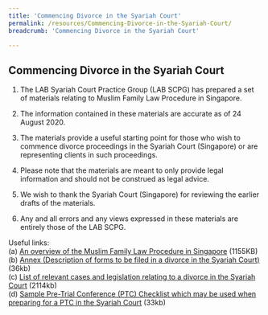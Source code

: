 ```yaml
---
title: 'Commencing Divorce in the Syariah Court'
permalink: /resources/Commencing-Divorce-in-the-Syariah-Court/
breadcrumb: 'Commencing Divorce in the Syariah Court'

---
```


## Commencing Divorce in the Syariah Court

1.	The LAB Syariah Court Practice Group (LAB SCPG) has prepared a set of materials relating to Muslim Family Law Procedure in Singapore.

2.	The information contained in these materials are accurate as of 24 August 2020.

3.	The materials provide a useful starting point for those who wish to commence divorce proceedings in the Syariah Court (Singapore) or are representing clients in such proceedings.

4.	Please note that the materials are meant to only provide legal information and should not be construed as legal advice.

5.	We wish to thank the Syariah Court (Singapore) for reviewing the earlier drafts of the materials.

6.	Any and all errors and any views expressed in these materials are entirely those of the LAB SCPG.

Useful links: <br>
(a)	[An overview of the Muslim Family Law Procedure in Singapore](/files/An-Overview-of-the-Muslim-Family-Law-Procedures-in-Singapore.pdf) (1155KB) <br>
(b)	[Annex (Description of forms to be filed in a divorce in the Syariah Court)](/files/Annex-Description-of-Forms-to-be-filed-in-divorce-in-the-Syariah-Court.docx) (36kb) <br>
(c)	[List of relevant cases and legislation relating to a divorce in the Syariah Court](/files/List-of-Relevant-Cases-and-Legislation-relating-to-divorce-in-the-Syariah-Court.docx) (2114kb) <br>
(d)	[Sample Pre-Trial Conference (PTC) Checklist which may be used when preparing for a PTC in the Syariah Court](/files/Sample-Syariah-Court-PTC-Checklist.docx) (33kb) <br>